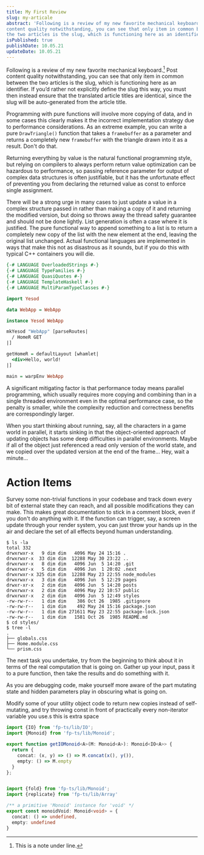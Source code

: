 ```yaml
---
title: My First Review
slug: my-articale
abstract: 'Following is a review of my new favorite mechanical keyboard. Post
content quality notwithstanding, you can see that only item in common between
the two articles is the slug, which is functioning here as an identifier.'
isPublished: true
publishDate: 10.05.21
updateDate: 10.05.21
---
```


Following is a review of my new favorite mechanical keyboard.[^1] Post content
quality notwithstanding, you can see that only item in common between the two
articles is the slug, which is functioning here as an identifier. If you’d
rather not explicitly define the slug this way, you must then instead ensure
that the translated article titles are identical, since the slug will be
auto-generated from the article title.

Programming with pure functions will involve more copying of data, and in some
cases this clearly makes it the incorrect implementation strategy due to
performance considerations. As an extreme example, you can write a pure
`DrawTriangle()` function that takes a `framebuffer` as a parameter and returns
a completely new `framebuffer` with the triangle drawn into it as a result.
Don't do that.

Returning everything by value is the natural functional programming style, but
relying on compilers to always perform return value optimization can be
hazardous to performance, so passing reference parameter for output of complex
data structures is often justifiable, but it has the unfortunate effect of
preventing you from declaring the returned value as const to enforce single
assignment.

There will be a strong urge in many cases to just update a value in a complex
structure passed in rather than making a copy of it and returning the modified
version, but doing so throws away the thread safety guarantee and should not be
done lightly. List generation is often a case where it is justified. The pure
functional way to append something to a list is to return a completely new copy
of the list with the new element at the end, leaving the original list
unchanged. Actual functional languages are implemented in ways that make this
not as disastrous as it sounds, but if you do this with typical C++ containers
you will die.

``` haskell
{-# LANGUAGE OverloadedStrings #-}
{-# LANGUAGE TypeFamilies #-}
{-# LANGUAGE QuasiQuotes #-}
{-# LANGUAGE TemplateHaskell #-}
{-# LANGUAGE MultiParamTypeClasses #-}

import Yesod

data WebApp = WebApp

instance Yesod WebApp

mkYesod "WebApp" [parseRoutes|
  / HomeR GET
|]

getHomeR = defaultLayout [whamlet|
  <div>Hello, world!
|]

main = warpEnv WebApp
```

A significant mitigating factor is that performance today means parallel
programming, which usually requires more copying and combining than in a single
threaded environment even in the optimal performance case, so the penalty is
smaller, while the complexity reduction and correctness benefits are
correspondingly larger.

When you start thinking about running, say, all the characters in a game world
in parallel, it starts sinking in that the object-oriented approach of updating
objects has some deep difficulties in parallel environments. Maybe if all of the
object just referenced a read only version of the world state, and we copied
over the updated version at the end of the frame… Hey, wait a minute…

# Action Items

Survey some non-trivial functions in your codebase and track down every bit of
external state they can reach, and all possible modifications they can make.
This makes great documentation to stick in a comment block, even if you don't do
anything with it. If the function can trigger, say, a screen update through your
render system, you can just throw your hands up in the air and declare the set
of all effects beyond human understanding.

``` console
$ ls -la
total 332
drwxrwxr-x   9 dim dim   4096 May 24 15:16 .
drwxrwxr-x  33 dim dim  12288 May 30 23:22 ..
drwxrwxr-x   8 dim dim   4096 Jun  5 14:20 .git
drwxrwxr-x   5 dim dim   4096 Jun  1 20:02 .next
drwxrwxr-x 325 dim dim  12288 May 23 22:55 node_modules
drwxrwxr-x   3 dim dim   4096 Jun  5 12:29 pages
drwxr-xr-x   2 dim dim   4096 Jun  5 14:20 posts
drwxrwxr-x   2 dim dim   4096 May 22 10:57 public
drwxrwxr-x   2 dim dim   4096 Jun  5 12:49 styles
-rw-rw-r--   1 dim dim    386 Oct 26  1985 .gitignore
-rw-rw-r--   1 dim dim    492 May 24 15:16 package.json
-rw-rw-r--   1 dim dim 271611 May 23 22:55 package-lock.json
-rw-rw-r--   1 dim dim   1581 Oct 26  1985 README.md
$ cd styles/
$ tree -l
.
├── globals.css
├── Home.module.css
└── prism.css
```

The next task you undertake, try from the beginning to think about it in terms
of the real computation that is going on. Gather up your input, pass it to a
pure function, then take the results and do something with it.

As you are debugging code, make yourself more aware of the part mutating state
and hidden parameters play in obscuring what is going on.

Modify some of your utility object code to return new copies instead of
self-mutating, and try throwing const in front of practically every non-iterator
variable you use.s this is extra space

``` typescript
import {IO} from 'fp-ts/lib/IO';
import {Monoid} from 'fp-ts/lib/Monoid';

export function getIOMonoid<A>(M: Monoid<A>): Monoid<IO<A>> {
  return {
    concat: (x, y) => () => M.concat(x(), y()),
    empty: () => M.empty
  }
};


import {fold} from 'fp-ts/lib/Monoid';
import {replicate} from 'fp-ts/lib/Array'

/** a primitive 'Monoid' instance for 'void' */
export const monoidVoid: Monoid<void> = {
  concat: () => undefined,
  empty: undefined
}
```



[^1]: This is a note under line.
